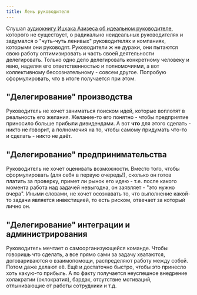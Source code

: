 ```yaml
---
title: Лень руководителя
---
```


Слушал [аудиокнигу Ицхака Азизеса об идеальном руководителе](https://www.litres.ru/ichak-adizes/idealnyy-rukovoditel-pochemu-im-nelzya-stat-i-chto-iz-6370794/?lfrom=205864866&ref_key=b97b82fc9bd4d5fd8734a610778bc96867d44b614694492fecf757a745ea2658&ref_offer=1), которого не существует, о радикально неидеальных руководителях и задумался о "чуть-чуть ленивых" руководителях и компаниях, которыми они руководят. Руководители ж не дураки, они пытаются свою работу оптимизировать и часть своей деятельности делегировать. Только одно дело делегировать конкретному человеку и явно, наделяя его ответственностью и полномочиями, а вот коллективному бессознательному - совсем другое. Попробую сформулировать, что в итоге получается при этом.

## "Делегирование" производства

Руководитель не хочет заниматься поиском идей, которые воплотят в реальность его желания. Желание-то его понятно - чтобы предприятие приносило больше прибыли дивидендами. А вот **что** для этого сделать - никто не говорит, а полномочия на то, чтобы самому придумать что-то и сделать - никто не даёт.

## "Делегирование" предпринимательства

Руководитель не хочет оценивать возможности. Вместо того, чтобы сформулировать (для себя в первую очередь!), сколько он готов платить за проверку, примет ли рынок его идею - т.е. после какого момента работа над задачей невыгодна, он заявляет - "это нужно вчера". Иными словами, не хочет осознавать то, что выполнение какой-то задачи является инвестицией, то есть риском, отвечает за который лично он.

## "Делегирование" интеграции и администрирования

Руководитель мечтает о самоорганизующейся команде. Чтобы говоришь что сделать, а все прямо сами за задачу хватаются, договариваются о взаимопомощи, распределяют работу между собой. Потом даже делают её. Ещё и достаточно быстро, чтобы это принесло хоть какую-то прибыль. А по факту получается неуспешное внедрение холакратии (охлократия), бардак, отсутствие мотиваций, отлынивающие от работы сотрудники и т.д.
